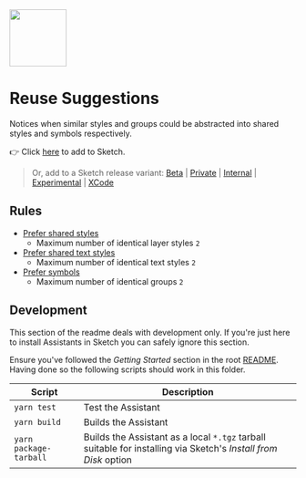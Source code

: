 <img src="https://user-images.githubusercontent.com/1078571/81808051-0c37ee80-9517-11ea-9bf2-86fc3cf7edcb.png" width="100">

# Reuse Suggestions

Notices when similar styles and groups could be abstracted into shared styles and symbols
respectively.

👉 Click
[here](https://add-sketch-assistant.now.sh/api/main?pkg=@sketch-hq/sketch-reuse-suggestions-assistant)
to add to Sketch.

> Or, add to a Sketch release variant:
> [Beta](https://add-sketch-assistant.now.sh/api/main?variant=beta&pkg=@sketch-hq/sketch-reuse-suggestions-assistant)
> |
> [Private](https://add-sketch-assistant.now.sh/api/main?variant=private&pkg=@sketch-hq/sketch-reuse-suggestions-assistant)
> |
> [Internal](https://add-sketch-assistant.now.sh/api/main?variant=internal&pkg=@sketch-hq/sketch-reuse-suggestions-assistant)
> |
> [Experimental](https://add-sketch-assistant.now.sh/api/main?variant=experimental&pkg=@sketch-hq/sketch-reuse-suggestions-assistant)
> |
> [XCode](https://add-sketch-assistant.now.sh/api/main?variant=xcode&pkg=@sketch-hq/sketch-reuse-suggestions-assistant)

## Rules

- [Prefer shared styles](https://github.com/sketch-hq/sketch-assistant-core-rules/tree/master/src/rules/layer-styles-prefer-shared)
  - Maximum number of identical layer styles `2`
- [Prefer shared text styles](https://github.com/sketch-hq/sketch-assistant-core-rules/tree/master/src/rules/text-styles-prefer-shared)
  - Maximum number of identical text styles `2`
- [Prefer symbols](https://github.com/sketch-hq/sketch-assistant-core-rules/tree/master/src/rules/groups-no-similar)
  - Maximum number of identical groups `2`

## Development

This section of the readme deals with development only. If you're just here to install Assistants in
Sketch you can safely ignore this section.

Ensure you've followed the _Getting Started_ section in the root [README](../../). Having done so
the following scripts should work in this folder.

| Script                 | Description                                                                                                     |
| ---------------------- | --------------------------------------------------------------------------------------------------------------- |
| `yarn test`            | Test the Assistant                                                                                              |
| `yarn build`           | Builds the Assistant                                                                                            |
| `yarn package-tarball` | Builds the Assistant as a local `*.tgz` tarball suitable for installing via Sketch's _Install from Disk_ option |

